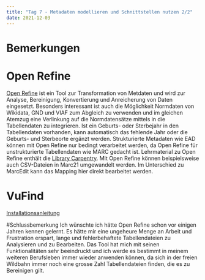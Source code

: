 ```yaml
---
title: "Tag 7 - Metadaten modellieren und Schnittstellen nutzen 2/2"
date: 2021-12-03
---
```

# Bemerkungen


# Open Refine
[Open Refine](https://github.com/OpenRefine/OpenRefine) ist ein Tool zur Transformation von Metdaten und wird zur Analyse, Bereinigung, Konvertierung und Anreicherung von Daten eingesetzt. Besonders interessant ist auch die Möglichkeit Normdaten von Wikidata, GND und VIAF zum Abgleich zu verwenden und im gleichen Atemzug eine Verlinkung auf die Normdatensätze mittels in die Tabellendaten zu integrieren. Ist ein Geburts- oder Sterbejahr in den Tabellendaten vorhanden, kann automatisch das fehlende Jahr oder die Geburts- und Sterbeorte ergänzt werden.
Strukturierte Metadaten wie EAD können mit Open Refine nur bedingt verarbeitet werden, da Open Refine für unstrukturierte Tabellendaten wie MARC gedacht ist.
Lehrmaterial zu Open Refine enthält die [Library Carpentry](https://librarycarpentry.org/lc-open-refine/). MIt Open Refine können beispielsweise auch CSV-Dateien in Marc21 umgewandelt werden. Im Unterschied zu MarcEdit kann das Mapping hier direkt bearbeitet werden. 

# VuFind
[Installationsanleitung](https://vufind.org/wiki/installation:ubuntu)

#Schlussbemerkung
Ich wünschte ich hätte Open Refine schon vor einigen Jahren kennen gelernt. Es hätte mir eine ungeheure Menge an Arbeit und Frustration erspart, lange und fehlerbehaftete Tabellendateien zu Analysieren und zu Bearbeiten. Das Tool hat mich mit seinen Funktionalitäten sehr beeindruckt und ich werde es bestimmt in meinem weiteren Berufsleben immer wieder anwenden können, da sich in der freien Wildbahn immer noch eine grosse Zahl Tabellendateien finden, die es zu Bereinigen gilt.
